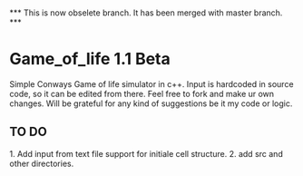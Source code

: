<br>*** This is now obselete branch. It has been merged with master branch. ***</br>

# Game_of_life 1.1 Beta <This is unstable incomplete work in progress branch.>


Simple Conways Game of life simulator in c++. 
Input is hardcoded in source code, so it can be edited from there.
Feel free to fork and make ur own changes.
Will be grateful for any kind of suggestions be it my code or logic.

<h2><b>TO DO</b></h2>
1. Add input from text file support for initiale cell structure.
2. add src and other directories.
